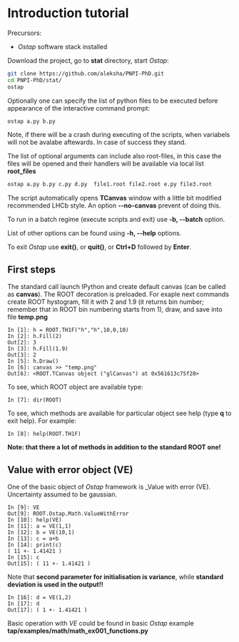 Introduction tutorial
=====================

Precursors:
 * _Ostap_ software stack installed

Download the project, go to **stat** directory, start _Ostap_:
```bash
git clone https://github.com/aleksha/PNPI-PhD.git
cd PNPI-PhD/stat/
ostap
```

Optionally one can specify the list of python files to be executed 
before appearance of the interactive command prompt: 
```bash
ostap a.py b.py
```
Note, if there will be a crash during executing of the scripts, when variabels will
not be avalabe aftewards. In case of success they stand.

The list of optional arguments can include also root-files, in this case the files will 
be opened and their handlers will be available via local list **root_files**
```bash
ostap a.py b.py c.py d.py  file1.root file2.root e.py file3.root 
```

The script automatically opens **TCanvas** window with a little bit modified recommended LHCb style.
An option **--no-canvas** prevent of doing this.

To run in a batch regime (execute scripts and exit) use **-b, --batch** option.

List of other options can be found using **-h, --help** options.

To exit _Ostap_ use **exit()**, or **quit()**, or **Ctrl+D** followed by **Enter**.

First steps
-----------

The standard call launch IPython and create default canvas (can be called as __canvas__).
The ROOT decoration is preloaded.
For exaple next commands create ROOT hystogram, fill it with 2 and 1.9 (it returns bin number;
remember that in ROOT bin numbering starts from 1), draw, and save into file **temp.png**
```ipython
In [1]: h = ROOT.TH1F("h","h",10,0,10)
In [2]: h.Fill(2)
Out[2]: 3
In [3]: h.Fill(1.9)
Out[3]: 2
In [5]: h.Draw()
In [6]: canvas >> "temp.png"
Out[6]: <ROOT.TCanvas object ("glCanvas") at 0x561613c75f20>
```
To see, which ROOT object are available type:
```ipython
In [7]: dir(ROOT)
```
To see, which methods are available for particular object see help (type **q** to exit help).
For example:
```ipython
In [8]: help(ROOT.TH1F)
```
**Note: that there a lot of methods in addition to the standard ROOT one!**

Value with error object (VE)
----------------------------

One of the basic object of _Ostap_ framework is _Value with error (VE).
Uncertainty assumed to be gaussian.
```ipython
In [9]: VE
Out[9]: ROOT.Ostap.Math.ValueWithError
In [10]: help(VE)
In [11]: a = VE(1,1)
In [12]: b = VE(10,1)
In [13]: c = a+b
In [14]: print(c)
( 11 +- 1.41421 )
In [15]: c
Out[15]: ( 11 +- 1.41421 )

```
Note that **second parameter for initialisation is variance**,
while **standard deviation is used in the output!!**

```ipython
In [16]: d = VE(1,2)
In [17]: d
Out[17]: ( 1 +- 1.41421 )
```

Basic operation with _VE_ could be found in basic _Ostap_ example 
**tap/examples/math/math_ex001_functions.py**
